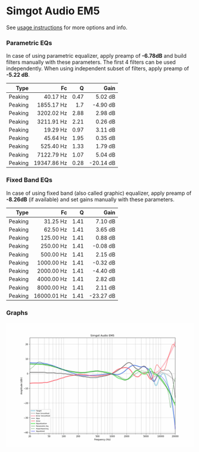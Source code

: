 # Simgot Audio EM5
See [usage instructions](https://github.com/jaakkopasanen/AutoEq#usage) for more options and info.

### Parametric EQs
In case of using parametric equalizer, apply preamp of **-6.78dB** and build filters manually
with these parameters. The first 4 filters can be used independently.
When using independent subset of filters, apply preamp of **-5.22 dB**.

| Type    | Fc          |    Q | Gain      |
|--------:|------------:|-----:|----------:|
| Peaking | 40.17 Hz    | 0.47 | 5.02 dB   |
| Peaking | 1855.17 Hz  | 1.7  | -4.90 dB  |
| Peaking | 3202.02 Hz  | 2.88 | 2.98 dB   |
| Peaking | 3211.91 Hz  | 2.21 | 0.26 dB   |
| Peaking | 19.29 Hz    | 0.97 | 3.11 dB   |
| Peaking | 45.64 Hz    | 1.95 | 0.35 dB   |
| Peaking | 525.40 Hz   | 1.33 | 1.79 dB   |
| Peaking | 7122.79 Hz  | 1.07 | 5.04 dB   |
| Peaking | 19347.86 Hz | 0.28 | -20.14 dB |

### Fixed Band EQs
In case of using fixed band (also called graphic) equalizer, apply preamp of **-8.26dB**
(if available) and set gains manually with these parameters.

| Type    | Fc          |    Q | Gain      |
|--------:|------------:|-----:|----------:|
| Peaking | 31.25 Hz    | 1.41 | 7.10 dB   |
| Peaking | 62.50 Hz    | 1.41 | 3.65 dB   |
| Peaking | 125.00 Hz   | 1.41 | 0.88 dB   |
| Peaking | 250.00 Hz   | 1.41 | -0.08 dB  |
| Peaking | 500.00 Hz   | 1.41 | 2.15 dB   |
| Peaking | 1000.00 Hz  | 1.41 | -0.32 dB  |
| Peaking | 2000.00 Hz  | 1.41 | -4.40 dB  |
| Peaking | 4000.00 Hz  | 1.41 | 2.82 dB   |
| Peaking | 8000.00 Hz  | 1.41 | 2.11 dB   |
| Peaking | 16000.01 Hz | 1.41 | -23.27 dB |

### Graphs
![](./Simgot%20Audio%20EM5.png)